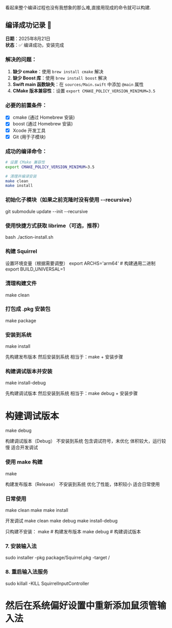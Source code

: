 看起来整个编译过程也没有我想象的那么难,直接用现成的命令就可以构建.

## 编译成功记录 🎉

**日期**：2025年8月21日  
**状态**：✅ 编译成功，安装完成

### 解决的问题：
1. **缺少 cmake**：使用 `brew install cmake` 解决
2. **缺少 Boost 库**：使用 `brew install boost` 解决  
3. **Swift main 函数缺失**：在 `sources/Main.swift` 中添加 `@main` 属性
4. **CMake 版本兼容性**：设置 `export CMAKE_POLICY_VERSION_MINIMUM=3.5`

### 必要的前置条件：
- [x] cmake (通过 Homebrew 安装)
- [x] boost (通过 Homebrew 安装) 
- [x] Xcode 开发工具
- [x] Git (用于子模块)

### 成功的编译命令：
```bash
# 设置 CMake 兼容性
export CMAKE_POLICY_VERSION_MINIMUM=3.5

# 清理并编译安装
make clean
make install
```


### 初始化子模块（如果之前克隆时没有使用 --recursive）
git submodule update --init --recursive


### 使用快捷方式获取 librime（可选，推荐）
bash ./action-install.sh

### 构建 Squirrel
设置环境变量（根据需要调整）
export ARCHS='arm64'  # 构建通用二进制
export BUILD_UNIVERSAL=1


### 清理构建文件
make clean

### 打包成 .pkg 安装包
make package

### 安装到系统
make install

先构建发布版本
然后安装到系统
相当于：make + 安装步骤

### 构建调试版本并安装
make install-debug

先构建调试版本
然后安装到系统
相当于：make debug + 安装步骤

# 构建调试版本
make debug

构建调试版本（Debug）
不安装到系统
包含调试符号，未优化
体积较大，运行较慢
适合开发调试

### 使用 make 构建
make

构建发布版本（Release）
不安装到系统
优化了性能，体积较小
适合日常使用

### 日常使用
make clean
make
make install

开发调试
make clean
make debug
make install-debug

只构建不安装：
make          # 构建发布版本
make debug    # 构建调试版本


### 7. 安装输入法
sudo installer -pkg package/Squirrel.pkg -target /

### 8. 重启输入法服务
sudo killall -KILL SquirrelInputController
# 然后在系统偏好设置中重新添加鼠须管输入法